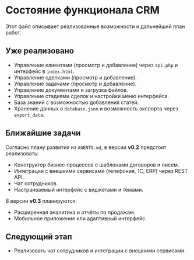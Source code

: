 # Состояние функционала CRM

Этот файл описывает реализованные возможности и дальнейший план работ.

## Уже реализовано
- Управление клиентами (просмотр и добавление) через `api.php` и интерфейс в `index.html`.
- Управление сделками (просмотр и добавление).
- Управление задачами (просмотр и добавление).
- Управление документами и загрузка файлов.
- Управление стадиями сделок и настройки меню интерфейса.
- База знаний с возможностью добавления статей.
- Хранение данных в `database.json` и возможность экспорта через `export_data`.

## Ближайшие задачи
Согласно плану развития из `AGENTS.md`, в версии **v0.2** предстоит реализовать:
- Конструктор бизнес‑процессов с шаблонами договоров и писем.
- Интеграции с внешними сервисами (телефония, 1С, ERP) через REST API.
- Чат сотрудников.
- Настраиваемый интерфейс с виджетами и темами.

В версии **v0.3** планируются:
- Расширенная аналитика и отчёты по продажам.
- Мобильное приложение или адаптивный интерфейс.

## Следующий этап
- Реализовать чат сотрудников и интеграции с внешними сервисами.

